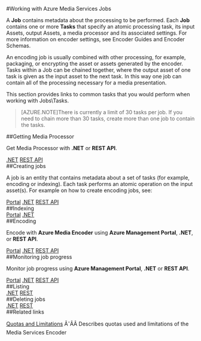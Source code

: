 <properties 
	pageTitle="Working with Azure Media Services Jobs" 
	description="This topics gives an overview of how to manage Managing Azure Media Services Jobs." 
	services="media-services" 
	documentationCenter="" 
	authors="juliako" 
	manager="dwrede" 
	editor=""/>

<tags
	ms.service="media-services"
	ms.date="12/05/2015"
	wacn.date=""/>

#Working with Azure Media Services Jobs

A **Job** contains metadata about the processing to be performed. Each **Job** contains one or more **Tasks** that specify an atomic processing task, its input Assets, output Assets, a media processor and its associated settings. For more information on encoder settings, see Encoder Guides and Encoder Schemas.

An encoding job is usually combined with other processing, for example, packaging, or encrypting the asset or assets generated by the encoder. Tasks within a Job can be chained together, where the output asset of one task is given as the input asset to the next task. In this way one job can contain all of the processing necessary for a media presentation.

This section provides links to common tasks that you would perform when working with Jobs\Tasks.

>[AZURE.NOTE]There is currently a limit of 30 tasks per job. If you need to chain more than 30 tasks, create more than one job to contain the tasks.


##Getting Media Processor

Get Media Processor with **.NET** or **REST API**.

<div class="technical-azure-selector">
<a href="/documentation/articles/media-services-get-media-processor">.NET</a>
<a href="/documentation/articles/media-services-rest-get-media-processor">REST API</a>
</div>
##Creating jobs

A job is an entity that contains metadata about a set of tasks (for example, encoding or indexing). Each task performs an atomic operation on the input asset(s). For example on how to create encoding jobs, see:

<div class="technical-azure-selector">
<a href="/documentation/articles/media-services-manage-content#encode">Portal</a>
<a href="/documentation/articles/media-services-dotnet-encode-asset">.NET</a>
<a href="/documentation/articles/media-services-rest-encode-asset">REST API</a>
</div>
##Indexing

<div class="technical-azure-selector">
<a href="/documentation/articles/media-services-manage-content">Portal</a>
<a href="/documentation/articles/media-services-index-content">.NET</a>
</div>
##Encoding

Encode with **Azure Media Encoder** using **Azure Management Portal**, **.NET**, or **REST API**.

<div class="technical-azure-selector">
<a href="/documentation/articles/media-services-manage-content#encode">Portal</a>
<a href="/documentation/articles/media-services-dotnet-encode-asset">.NET</a>
<a href="/documentation/articles/media-services-rest-encode-asset">REST API</a>
</div>
##Monitoring job progress

Monitor job progress using **Azure Management Portal**, **.NET** or **REST API**.

<div class="technical-azure-selector">
<a href="/documentation/articles/media-services-portal-check-job-progress">Portal</a>
<a href="/documentation/articles/media-services-check-job-progress">.NET</a>
<a href="/documentation/articles/media-services-rest-check-job-progress">REST API</a>
</div>
##Listing 

<div class="technical-azure-selector">
<a href="/documentation/articles/media-services-dotnet-manage-entities#list-jobs-and-assets">.NET</a>
<a href="/documentation/articles/media-services-rest-manage-entities#querying-entities">REST</a>
</div>
##Deleting jobs

<div class="technical-azure-selector">
<a href="/documentation/articles/media-services-dotnet-manage-entities#delete-a-job">.NET</a>
<a href="/documentation/articles/media-services-rest-manage-entities##deleting-entities">REST</a>
</div>
##Related links

[Quotas and Limitations](/documentation/articles/media-services-quotas-and-limitations) Ă˘ÂÂ Describes quotas used and limitations of the Media Services Encoder

